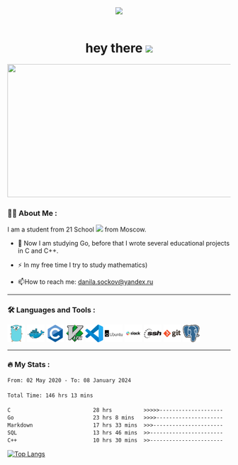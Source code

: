 
<div id="header" align="center">
  <img src="https://media.giphy.com/media/Ll22OhMLAlVDb8UQWe/giphy.gif" width="200"/>
  <div id="badges">
  <img src="https://komarev.com/ghpvc/?username=skapuncle&style=flat-square&color=blue" alt=""/>
  </div>
  <h1>
  hey there
  <img src="https://media.giphy.com/media/hvRJCLFzcasrR4ia7z/giphy.gif" width="30px"/>
</h1>
<div align="center">
<img src="https://media.giphy.com/media/dWesBcTLavkZuG35MI/giphy.gif" width="600" height="300"/>
</div>
</div>

### :man_technologist: About Me :

I am a student from 21 School <img src="https://media.giphy.com/media/WUlplcMpOCEmTGBtBW/giphy.gif" width="30"> from Moscow.

- :telescope: Now I am studying Go, before that I wrote several educational projects in C and C++.

- :zap: In my free time I try to study mathematics)

- :mailbox:How to reach me: danila.sockov@yandex.ru

---

### :hammer_and_wrench: Languages and Tools :
<div>
  <img src="https://github.com/devicons/devicon/blob/master/icons/go/go-original.svg" title="Go" **alt="Go" width="40" height="40"/>
  <img src="https://github.com/devicons/devicon/blob/master/icons/docker/docker-original.svg" title="Docker" **alt="Docker" width="40" height="40"/>
  <img src="https://github.com/devicons/devicon/blob/master/icons/c/c-original.svg" title="C" **alt="C" width="40" height="40"/>
  <img src="https://github.com/devicons/devicon/blob/master/icons/vim/vim-original.svg" title="Vim" **alt="Vim" width="40" height="40"/>
  <img src="https://github.com/devicons/devicon/blob/master/icons/vscode/vscode-original.svg" title="VSC" **alt="VSC" width="40" height="40"/>
  <img src="https://github.com/devicons/devicon/blob/master/icons/ubuntu/ubuntu-plain-wordmark.svg" title="Ubuntu" **alt="Ubuntu" width="40" height="40"/>
  <img src="https://github.com/devicons/devicon/blob/master/icons/slack/slack-original-wordmark.svg" title="Slack" **alt="Slack" width="40" height="40"/>
  <img src="https://github.com/devicons/devicon/blob/master/icons/ssh/ssh-original-wordmark.svg" title="SSH" **alt="SSH" width="40" height="40"/>
  <img src="https://github.com/devicons/devicon/blob/master/icons/git/git-original-wordmark.svg" title="Git" **alt="Git" width="40" height="40"/>
  <img src="https://github.com/devicons/devicon/blob/master/icons/postgresql/postgresql-original.svg" title="PSQL" **alt="PSQL" width="40" height="40"/>
</div>

---

### :fire: My Stats :

<!--START_SECTION:waka-->

```txt
From: 02 May 2020 - To: 08 January 2024

Total Time: 146 hrs 13 mins

C                          28 hrs          >>>>>--------------------   19.16 %
Go                         23 hrs 8 mins   >>>>---------------------   15.82 %
Markdown                   17 hrs 33 mins  >>>----------------------   12.01 %
SQL                        13 hrs 46 mins  >>-----------------------   09.42 %
C++                        10 hrs 30 mins  >>-----------------------   07.19 %
```

<!--END_SECTION:waka-->


[![Top Langs](https://github-readme-stats.vercel.app/api/top-langs/?username=your-github-username)](https://github.com/anuraghazra/github-readme-stats)

 <!-- <img src="" title="" **alt="" width="40" height="40"/> -->
<!--
**skapuncle/skapuncle** is a ✨ _special_ ✨ repository because its `README.md` (this file) appears on your GitHub profile.

Here are some ideas to get you started:

- 🔭 I’m currently working on ...
- 🌱 I’m currently learning ...
- 👯 I’m looking to collaborate on ...
- 🤔 I’m looking for help with ...
- 💬 Ask me about ...
- 📫 How to reach me: ...
- 😄 Pronouns: ...
- ⚡ Fun fact: ...
-->
